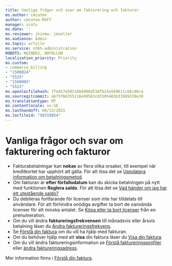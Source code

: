 ```yaml
---
title: Vanliga frågor och svar om fakturering och fakturor
ms.author: cmcatee
author: cmcatee-MSFT
manager: scotv
ms.date: ''
ms.reviewer: jkinma, jmueller
ms.audience: Admin
ms.topic: article
ms.service: o365-administration
ROBOTS: NOINDEX, NOFOLLOW
localization_priority: Priority
ms.custom:
- commerce_billing
- "1500024"
- "5525"
- "1500005"
- "5523"
ms.openlocfilehash: 7fed17e5021684d06d53dfb15e589611c68c88ca
ms.sourcegitcommit: ab75f66355116e995b3cb5505465b31989339e28
ms.translationtype: MT
ms.contentlocale: sv-SE
ms.lasthandoff: 08/13/2021
ms.locfileid: "58319854"
---
```

# <a name="billing-or-invoice-faq"></a>Vanliga frågor och svar om fakturering och fakturor

- Fakturabetalningar kan **nekas** av flera olika orsaker, till exempel när kreditkortet har upphört att gälla. För att lösa det se [Uppdatera information om betalningsmetod](https://docs.microsoft.com/microsoft-365/commerce/billing-and-payments/manage-payment-methods#update-payment-method-details).
- Om fakturan är **efter förfallodatum** kan du skicka betalningen på nytt med funktionen **Reglera saldo**. För att lösa det se [Vad händer om jag har ett utestående saldo?](https://docs.microsoft.com/microsoft-365/commerce/billing-and-payments/pay-for-your-subscription#what-if-i-have-an-outstanding-balance)
- Du debiteras fortfarande för licenser som inte har tilldelats till användare. För att förhindra onödiga avgifter ta bort de oanvända licenser för att minska antalet. Se [Köpa eller ta bort licenser](https://docs.microsoft.com/microsoft-365/commerce/licenses/buy-licenses) från en prenumeration.
- Om du vill ändra **faktureringsfrekvensen** till månadsvis eller årsvis betalning läser du [Ändra faktureringsfrekvens](https://docs.microsoft.com/microsoft-365/commerce/billing-and-payments/change-payment-frequency).
- Se [Förstå din faktura](https://docs.microsoft.com/microsoft-365/commerce/billing-and-payments/understand-your-invoice2) om du vill ha hjälp med fakturan.
- Om du behöver hjälp med att **visa** din faktura läser du [Visa din faktura](https://docs.microsoft.com/microsoft-365/commerce/billing-and-payments/view-your-bill-or-invoice).
- Om du vill ändra faktureringsinformation se [Förstå faktureringsprofiler](https://docs.microsoft.com/microsoft-365/commerce/billing-and-payments/manage-billing-profiles) eller [ändra faktureringsadress](https://docs.microsoft.com/microsoft-365/commerce/billing-and-payments/change-your-billing-addresses).

Mer information finns i [Förstå din faktura](https://docs.microsoft.com/microsoft-365/commerce/billing-and-payments/understand-your-invoice2).